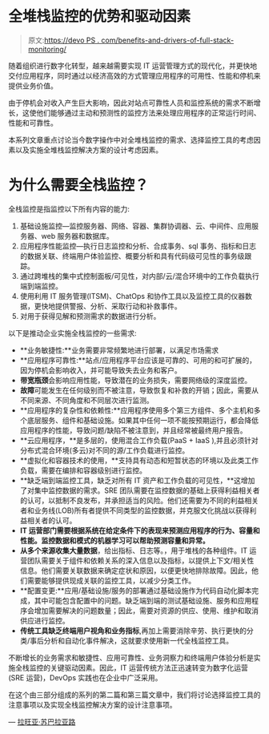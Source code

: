 # 全堆栈监控的优势和驱动因素

> 原文:[https://devo PS . com/benefits-and-drivers-of-full-stack-monitoring/](https://devops.com/benefits-and-drivers-of-full-stack-monitoring/)

随着组织进行数字化转型，越来越需要实现 IT 运营管理方式的现代化，并更快地交付应用程序，同时通过以经济高效的方式管理应用程序的可用性、性能和停机来提供业务价值。

由于停机会对收入产生巨大影响，因此对站点可靠性人员和监控系统的需求不断增长，这使他们能够通过主动和预测性的监控方法来处理应用程序的正常运行时间、性能和可靠性。

本系列文章重点讨论当今数字操作中对全堆栈监控的需求、选择监控工具的考虑因素以及实施全堆栈监控解决方案的设计考虑因素。

# 为什么需要全栈监控？

全栈监控是指监控以下所有内容的能力:

1.  基础设施监控—监控服务器、网络、容器、集群协调器、云、中间件、应用服务器、web 服务器和数据库。
2.  应用程序性能监控—执行日志监控和分析、合成事务、sql 事务、指标和日志的数据关联、终端用户体验监控、概要分析和具有代码级可见性的事务级跟踪。
3.  通过跨堆栈的集中式控制面板/可见性，对内部/云/混合环境中的工作负载执行端到端监控。
4.  使用利用 IT 服务管理(ITSM)、ChatOps 和协作工具以及监控工具的仪器数据，更快地提供警报、分析、采取行动和补救事件。
5.  对用于获得见解和预测需求的数据进行分析。

以下是推动企业实施全栈监控的一些需求:

*   **业务敏捷性:**业务需要非常频繁地进行部署，以满足市场需求
*   **应用程序可靠性:**站点/应用程序平台应该是可靠的、可用的和可扩展的，因为停机会影响收入，并可能导致失去业务和客户。
*   **带宽瓶颈**会影响应用性能，导致潜在的业务损失，需要网络级的深度监控。
*   **故障**可能发生在任何级别而不被注意，导致恢复和补救的开销；因此，需要从不同来源、不同角度和不同层次进行监测。
*   **应用程序的复杂性和依赖性:**应用程序使用多个第三方组件、多个主机和多个底层服务、组件和基础设施。如果其中任何一项不能按预期运行，都会降低应用程序的性能，导致问题/缺陷不被注意到，并且经常被最终用户报告。
*   **云应用程序，**是多层的，使用混合工作负载(PaaS + IaaS ),并且必须针对分布式混合环境(多云)对不同的源/工作负载进行监控。
*   **虚拟化和容器技术的使用，**支持具有动态和短暂状态的环境以及此类工作负载，需要在编排和容器级别进行监控。
*   **缺乏端到端监控工具，缺乏对所有 IT 资产和工作负载的可见性，**这增加了对集中监控数据的需求。SRE 团队需要在监控数据的基础上获得利益相关者的认可，以抵制不良发布，并承担适当的风险。他们还需要为不同的利益相关者和业务线(LOB)所有者提供不同类型的监控数据，并克服文化挑战以获得利益相关者的认可。
*   **IT 运营部门需要根据系统在给定条件下的表现来预测应用程序的行为、容量和性能。监控数据和模式的机器学习可以帮助预测容量和异常。**
*   **从多个来源收集大量数据**，给出指标、日志等。，用于堆栈的各种组件。IT 运营团队需要关于组件和依赖关系的深入信息以及指标，以提供上下文/相关性信息。他们需要关联数据来确定症状和原因，以便更快地排除故障。因此，他们需要能够提供现成关联的监控工具，以减少分类工作。
*   **配置变更:**应用/基础设施/服务的部署通过基础设施作为代码自动化脚本完成，其中可能包含配置中的问题。缺乏端到端的测试基础设施、服务和应用程序会增加需要解决的问题数量；因此，需要对资源的供应、使用、维护和取消供应进行监控。
*   **传统工具缺乏终端用户视角和业务指标**,再加上需要消除辛劳、执行更快的分类/事后分析和自动化事件解决，这就要求使用新一代全栈监控工具。

不断增长的业务需求和敏捷性、应用可靠性、业务洞察力和终端用户体验分析是实施全栈监控的关键驱动因素。因此，IT 运营传统方法正迅速转变为数字化运营(SRE 运营)，DevOps 实践也在企业中广泛采用。

在这个由三部分组成的系列的第二篇和第三篇文章中，我们将讨论选择监控工具的注意事项以及实现全栈监控解决方案的设计注意事项。

— [拉旺亚·苏巴拉亚路](https://devops.com/author/lavanya-subbarayalu/)